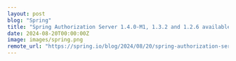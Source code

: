 ```yaml
---
layout: post
blog: "Spring"
title: "Spring Authorization Server 1.4.0-M1, 1.3.2 and 1.2.6 available now"
date: 2024-08-20T00:00:00Z
image: images/spring.png
remote_url: "https://spring.io/blog/2024/08/20/spring-authorization-server-1-4-0-m1-1-3-2-and-1-2-6-available-now"
---
```

